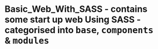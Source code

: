  <h1>Basic_Web_With_SASS
- contains some start up web Using SASS
- categorised into <kbd>base</kbd>, <kbd>components</kbd> & <kbd>modules</kbd>
